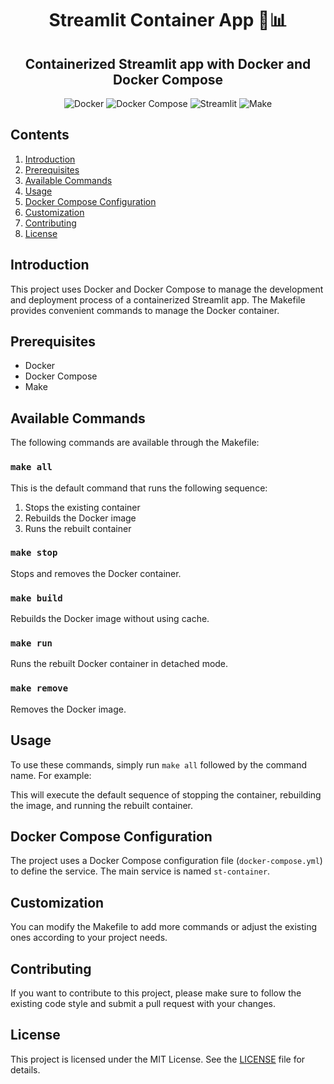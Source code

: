 <h1 align="center">Streamlit Container App 🐳📊</h1>

<h2 align="center">Containerized Streamlit app with Docker and Docker Compose</h2>

<!-- Badges -->
<p align="center">
<img src="https://img.shields.io/badge/Docker-blue" alt="Docker" />
<img src="https://img.shields.io/badge/Docker%20Compose-blue" alt="Docker Compose" />
<img src="https://img.shields.io/badge/Streamlit-red" alt="Streamlit" />
<img src="https://img.shields.io/badge/Make-yellow" alt="Make" />
</p>

## Contents

1. [Introduction](#introduction)
2. [Prerequisites](#prerequisites)
3. [Available Commands](#available-commands)
4. [Usage](#usage)
5. [Docker Compose Configuration](#docker-compose-configuration)
6. [Customization](#customization)
7. [Contributing](#contributing)
8. [License](#license)

## Introduction

This project uses Docker and Docker Compose to manage the development and deployment process of a containerized Streamlit app. The Makefile provides convenient commands to manage the Docker container.

## Prerequisites

- Docker
- Docker Compose
- Make

## Available Commands

The following commands are available through the Makefile:

### `make all`

This is the default command that runs the following sequence:
1. Stops the existing container
2. Rebuilds the Docker image
3. Runs the rebuilt container

### `make stop`

Stops and removes the Docker container.

### `make build`

Rebuilds the Docker image without using cache.

### `make run`

Runs the rebuilt Docker container in detached mode.

### `make remove`

Removes the Docker image.

## Usage

To use these commands, simply run `make all` followed by the command name. For example:


This will execute the default sequence of stopping the container, rebuilding the image, and running the rebuilt container.

## Docker Compose Configuration

The project uses a Docker Compose configuration file (`docker-compose.yml`) to define the service. The main service is named `st-container`.

## Customization

You can modify the Makefile to add more commands or adjust the existing ones according to your project needs.

## Contributing

If you want to contribute to this project, please make sure to follow the existing code style and submit a pull request with your changes.

## License

This project is licensed under the MIT License. See the [LICENSE](LICENSE) file for details.
